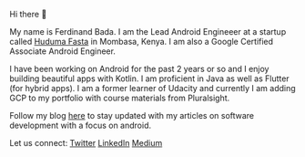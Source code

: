 Hi there 👋

My name is Ferdinand Bada. I am the Lead Android Engineeer at a startup called [Huduma Fasta](http://hudumafasta.co.ke/) in Mombasa, Kenya. I am also a Google Certified Associate Android Engineer.

I have been working on Android for the past 2 years or so and I enjoy building beautiful apps with Kotlin. I am proficient in Java as well as Flutter (for hybrid apps). I am a former learner of Udacity and currently I am adding GCP to my portfolio with course materials from Pluralsight. 

Follow my blog [here](https://effbada.hashnode.dev/) to stay updated with my articles on software development with a focus on android.

Let us connect:
[Twitter](https://twitter.com/Ferdinand_Bada)
[LinkedIn](https://www.linkedin.com/in/ferdinand-bada/)
[Medium](https://medium.com/@ferdinandmarq)

